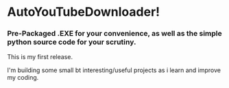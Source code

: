 # AutoYouTubeDownloader!

### Pre-Packaged .EXE for your convenience, as well as the simple python source code for your scrutiny.

This is my first release.

I'm building some small bt interesting/useful projects as i learn and improve my coding.

